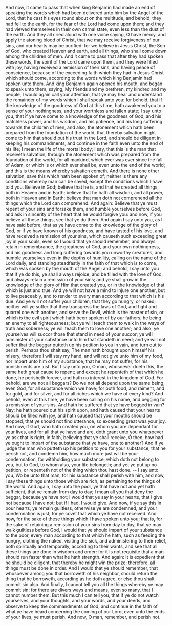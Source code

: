 And now, it came to pass that when king Benjamin had made an end of speaking the words which had been delivered unto him by the Angel of the Lord, that he cast his eyes round about on the multitude, and behold, they had fell to the earth, for the fear of the Lord had come upon them; and they had viewed themselves in their own carnal state, even less than the dust of the earth. And they all cried aloud with one voice saying, O have mercy, and apply the atoning blood of Christ, that we may receive forgiveness of our sins, and our hearts may be purified: for we believe in Jesus Christ, the Son of God, who created Heaven and earth, and all things, who shall come down among the children of men. And it came to pass that after they had spoken these words, the spirit of the Lord came upon them, and they were filled with joy, having received a remission of their sins, and having peace of conscience, because of the exceeding faith which they had in Jesus Christ which should come, according to the words which king Benjamin had spoken unto them. And  king Benjamin again opened his mouth, and began to speak unto them, saying, My friends and my brethren, my kindred and my people, I would again call your attention, that ye may hear and understand the remainder of my words which I shall speak unto you: for behold, that if the knowledge of the goodness of God at this time, hath awakened you to a sense of your nothingness, and your worthless and fallen state; I say unto you, that if ye have come to a knowledge of the goodness of God, and his matchless power, and his wisdom, and his patience, and his long suffering towards the children of men, and also, the atonement which hath been prepared from the foundation of the world, that thereby salvation might come to him that should put his trust in the Lord, and should be diligent in keeping his commandments, and continue in the faith even unto the end of his life; I mean the life of the mortal body; I say, that this is the man that receiveth salvation, through the atonement which was prepared from the foundation of the world, for all mankind, which ever was ever since the fall of Adam, or which is or which ever shall be, even unto the end of the world; and this is the means whereby salvation cometh. And there is none other salvation, save this which hath been spoken of; neither is there any conditions whereby man can be saved, except the conditions which I have told you. Believe in God; believe that he is, and that he created all things, both in Heaven and in Earth; believe that he hath all wisdom, and all power, both in Heaven and in Earth; believe that man doth not comprehend all the things which the Lord can comprehend. And again: Believe that ye must repent of your sins and forsake them, and humble yourselves before God, and ask in sincerity of the heart that he would forgive you: and now, if you believe all these things, see that ye do them. And again I say unto you, as I have said before, that as ye have come to the knowledge of the glory of God, or if ye have known of his goodness, and have tasted of his love, and have received a remission of your sins, which causeth such exceeding great joy in your souls, even so I would that ye should remember, and always retain in remembrance, the greatness of God, and your own nothingness, and his goodness and long suffering towards you unworthy creatures, and humble yourselves even in the depths of humility, calling on the name of the Lord daily, and standing steadfastly in the faith of that which is to come, which was spoken by the mouth of the Angel; and behold, I say unto you that if ye do this, ye shall  always rejoice, and be filled with the love of God, and always retain a remission of your sins; and ye shall grow in the knowledge of the glory of Him that created you, or in the knowledge of that which is just and true. And ye will not have a mind to injure one another, but to live peaceably, and to render to every man according to that which is his due. And ye will not suffer your children, that they go hungry, or naked; neither will ye suffer that they transgress the laws of God, and fight and quarrel one with another, and serve the Devil, which is the master of sin, or which is the evil spirit which hath been spoken of by our fathers; he being an enemy to all righteousness; but ye will teach them to walk in the ways of truth and soberness; ye will teach them to love one another; and also, ye yourselves will succor those that stand in need of your succor; ye will administer of your substance unto him that standeth in need; and ye will not suffer that the beggar putteth up his petition to you in vain, and turn out to perish. Perhaps thou shalt say, The man hath brought upon himself his misery, therefore I will stay my hand, and will not give unto him of my food, nor impart unto him of my substance, that he may not suffer, for his punishments are just. But I say unto you, O man, whosoever doeth this, the same hath great cause to repent; and except he repenteth of that which he done, he perisheth forever, and hath no interest in the kingdom of God. For behold, are we not all beggars? Do we not all depend upon the same being, even God, for all substance which we have; for both food, and raiment, and for gold, and for silver, and for all riches which we have of every kind? And behold, even at this time, ye have been calling on his name, and begging for a remission of your sins. And hath he suffered that ye have begged in vain? Nay; he hath poured out his spirit upon, and hath caused that your hearts should be filled with joy, and hath caused that your mouths should be stopped, that ye should not find utterance, so exceeding great was your joy. And now, if God, who hath created you, on whom you are dependant for your lives, and for all that ye have and are, doth grant unto you whatsoever ye ask that is right, in faith, believing that ye shall receive, O then, how had ye ought to impart of the substance that ye have, one to another? And if ye judge the man who putteth up his petition to you for your substance, that he perish not, and condemn him, how much more just will be your condemnation, for withholding your substance, which doth not belong to you, but to  God, to whom also, your life belongeth; and yet ye put up no petition, or repenteth not of the thing which thou hast done. -- I say unto you, Wo be unto that man, for his substance shall perish with him, and now, I say these things unto those which are rich, as pertaining to the things of the world. And again, I say unto the poor, ye that have not and yet hath sufficient, that ye remain from day to day; I mean all you that deny the beggar, because ye have not; I would that ye say in your hearts, that I give not because I have not; but if I had, I would give. And now, if ye say this in pour hearts, ye remain guiltless, otherwise ye are condemned, and your condemnation is just; for ye covet that which ye have not received. And now, for the sake of these things which I have spoken unto you; that is, for the sake of retaining a remission of your sins from day to day, that ye may walk guiltless before God, I would that ye should impart of your substance to the poor, every man according to that which he hath, such as feeding the hungry, clothing the naked, visiting the sick, and administering to their relief, both spiritually and temporally, according to their wants, and see that all these things are done in wisdom and order: for it is not requisite that a man should run faster than what he hath strength. And again: It is expedient that he should be diligent, that thereby he might win the prize; therefore, all things must be done in order. And I would that ye should remember, that whosoever among you that borroweth of his neighbor, should return the thing that he borroweth, according as he doth agree, or else thou shalt commit sin also. And finally, I cannot tell you all the things whereby ye may commit sin: for there are divers ways and means, even so many, that I cannot number them. But this much I can tell you, that if ye do not watch yourselves, and your thoughts, and your words, and your deeds, and observe to keep the commandments of God, and continue in the faith of what ye have heard concerning the coming of our Lord, even unto the ends of your lives, ye must perish. And now, O man, remember, and perish not. 